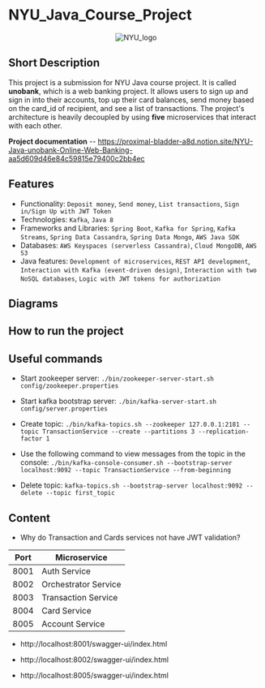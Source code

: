 # NYU_Java_Course_Project


<p align="center">
  <img src="https://user-images.githubusercontent.com/42843889/184997881-3459e0a0-fdf5-4753-b494-7d66858b0728.jpeg" alt="NYU_logo"/>
</p>


## Short Description

This project is a submission for NYU Java course project. It is called **unobank**, which is a web banking project. It allows users to sign up and sign in into their accounts, top up their card balances, send money based on the card_id of recipient, and see a list of transactions. The project's architecture is heavily decoupled by using **five** microservices that interact with each other.

**Project documentation** -- https://proximal-bladder-a8d.notion.site/NYU-Java-unobank-Online-Web-Banking-aa5d609d46e84c59815e79400c2bb4ec


## Features

- Functionality: `Deposit money`, `Send money`, `List transactions`, `Sign in/Sign Up with JWT Token`
- Technologies: `Kafka`, `Java 8`
- Frameworks and Libraries: `Spring Boot`, `Kafka for Spring`, `Kafka Streams`, `Spring Data Cassandra`, `Spring Data Mongo`, `AWS Java SDK`
- Databases: `AWS Keyspaces (serverless Cassandra)`, `Cloud MongoDB`, `AWS S3`
- Java features: `Development of microservices`, `REST API development`, `Interaction with Kafka (event-driven design)`, `Interaction with two NoSQL databases`, `Logic with JWT tokens for authorization`


## Diagrams

## How to run the project

## Useful commands

* Start zookeeper server: `./bin/zookeeper-server-start.sh config/zookeeper.properties`

* Start kafka bootstrap server: `./bin/kafka-server-start.sh config/server.properties`

* Create topic: `./bin/kafka-topics.sh --zookeeper 127.0.0.1:2181 --topic TransactionService --create --partitions 3 --replication-factor 1`

* Use the following command to view messages from the topic in the console: `./bin/kafka-console-consumer.sh --bootstrap-server localhost:9092 --topic TransactionService --from-beginning`

* Delete topic: `kafka-topics.sh --bootstrap-server localhost:9092 --delete --topic first_topic`


## Content

* Why do Transaction and Cards services not have JWT validation?


| Port | Microservice |
| --- | --- |
| 8001 | Auth Service |
| 8002 | Orchestrator Service |
| 8003 | Transaction Service |
| 8004 | Card Service |
| 8005 | Account Service |


* http://localhost:8001/swagger-ui/index.html

* http://localhost:8002/swagger-ui/index.html

* http://localhost:8005/swagger-ui/index.html
